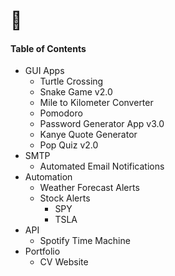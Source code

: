 # 🐍

#### Table of Contents 
* GUI Apps 
  * Turtle Crossing 
  * Snake Game v2.0
  * Mile to Kilometer Converter
  * Pomodoro
  * Password Generator App v3.0
  * Kanye Quote Generator 
  * Pop Quiz v2.0 
* SMTP 
  * Automated Email Notifications 
* Automation
  * Weather Forecast Alerts  
  * Stock Alerts
    * SPY 
    * TSLA 
* API 
  * Spotify Time Machine 
* Portfolio 
  * CV Website 
